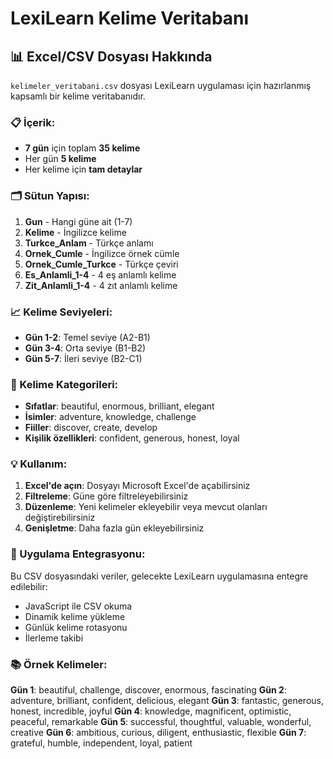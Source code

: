 # LexiLearn Kelime Veritabanı

## 📊 Excel/CSV Dosyası Hakkında

`kelimeler_veritabani.csv` dosyası LexiLearn uygulaması için hazırlanmış kapsamlı bir kelime veritabanıdır.

### 📋 İçerik:
- **7 gün** için toplam **35 kelime**
- Her gün **5 kelime**
- Her kelime için **tam detaylar**

### 🗂️ Sütun Yapısı:
1. **Gun** - Hangi güne ait (1-7)
2. **Kelime** - İngilizce kelime
3. **Turkce_Anlam** - Türkçe anlamı
4. **Ornek_Cumle** - İngilizce örnek cümle
5. **Ornek_Cumle_Turkce** - Türkçe çeviri
6. **Es_Anlamli_1-4** - 4 eş anlamlı kelime
7. **Zit_Anlamli_1-4** - 4 zıt anlamlı kelime

### 📈 Kelime Seviyeleri:
- **Gün 1-2**: Temel seviye (A2-B1)
- **Gün 3-4**: Orta seviye (B1-B2)
- **Gün 5-7**: İleri seviye (B2-C1)

### 🎯 Kelime Kategorileri:
- **Sıfatlar**: beautiful, enormous, brilliant, elegant
- **İsimler**: adventure, knowledge, challenge
- **Fiiller**: discover, create, develop
- **Kişilik özellikleri**: confident, generous, honest, loyal

### 💡 Kullanım:
1. **Excel'de açın**: Dosyayı Microsoft Excel'de açabilirsiniz
2. **Filtreleme**: Güne göre filtreleyebilirsiniz
3. **Düzenleme**: Yeni kelimeler ekleyebilir veya mevcut olanları değiştirebilirsiniz
4. **Genişletme**: Daha fazla gün ekleyebilirsiniz

### 🔄 Uygulama Entegrasyonu:
Bu CSV dosyasındaki veriler, gelecekte LexiLearn uygulamasına entegre edilebilir:
- JavaScript ile CSV okuma
- Dinamik kelime yükleme
- Günlük kelime rotasyonu
- İlerleme takibi

### 📚 Örnek Kelimeler:
**Gün 1**: beautiful, challenge, discover, enormous, fascinating
**Gün 2**: adventure, brilliant, confident, delicious, elegant
**Gün 3**: fantastic, generous, honest, incredible, joyful
**Gün 4**: knowledge, magnificent, optimistic, peaceful, remarkable
**Gün 5**: successful, thoughtful, valuable, wonderful, creative
**Gün 6**: ambitious, curious, diligent, enthusiastic, flexible
**Gün 7**: grateful, humble, independent, loyal, patient